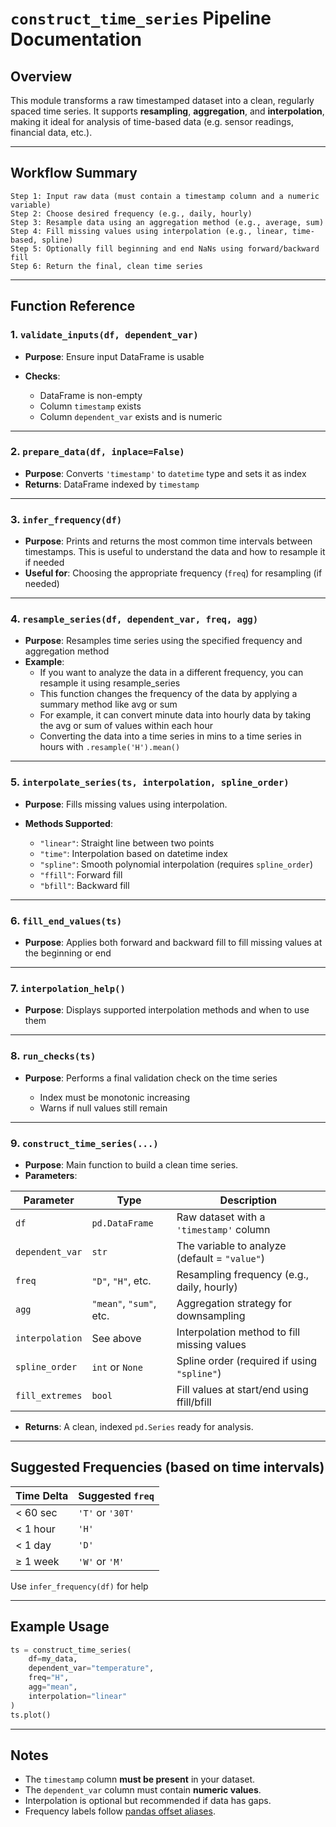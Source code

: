
# `construct_time_series` Pipeline Documentation

## Overview

This module transforms a raw timestamped dataset into a clean, regularly spaced time series.
It supports **resampling**, **aggregation**, and **interpolation**, making it ideal for analysis of time-based data (e.g. sensor readings, financial data, etc.).

---

## Workflow Summary

```text
Step 1: Input raw data (must contain a timestamp column and a numeric variable)
Step 2: Choose desired frequency (e.g., daily, hourly)
Step 3: Resample data using an aggregation method (e.g., average, sum)
Step 4: Fill missing values using interpolation (e.g., linear, time-based, spline)
Step 5: Optionally fill beginning and end NaNs using forward/backward fill
Step 6: Return the final, clean time series
```

---

## Function Reference

### 1. `validate_inputs(df, dependent_var)`

* **Purpose**: Ensure input DataFrame is usable
* **Checks**:

  * DataFrame is non-empty
  * Column `timestamp` exists
  * Column `dependent_var` exists and is numeric

---

### 2. `prepare_data(df, inplace=False)`

* **Purpose**: Converts `'timestamp'` to `datetime` type and sets it as index
* **Returns**: DataFrame indexed by `timestamp`

---

### 3. `infer_frequency(df)`

* **Purpose**: Prints and returns the most common time intervals between timestamps. This is useful to understand the data and how to resample it if needed
* **Useful for**: Choosing the appropriate frequency (`freq`) for resampling (if needed)

---

### 4. `resample_series(df, dependent_var, freq, agg)`

* **Purpose**: Resamples time series using the specified frequency and aggregation method
* **Example**:
  * If you want to analyze the data in a different frequency, you can resample it using resample_series
  * This function changes the frequency of the data by applying a summary method like avg or sum 
  * For example, it can convert minute data into hourly data by taking the avg or sum of values within each hour
  * Converting the data into a time series in mins to a time series in hours with `.resample('H').mean()`

---

### 5. `interpolate_series(ts, interpolation, spline_order)`

* **Purpose**: Fills missing values using interpolation.
* **Methods Supported**:

  * `"linear"`: Straight line between two points
  * `"time"`: Interpolation based on datetime index
  * `"spline"`: Smooth polynomial interpolation (requires `spline_order`)
  * `"ffill"`: Forward fill
  * `"bfill"`: Backward fill

---

### 6. `fill_end_values(ts)`

* **Purpose**: Applies both forward and backward fill to fill missing values at the beginning or end

---

### 7. `interpolation_help()`

* **Purpose**: Displays supported interpolation methods and when to use them

---

### 8. `run_checks(ts)`

* **Purpose**: Performs a final validation check on the time series

  * Index must be monotonic increasing
  * Warns if null values still remain

---

### 9. `construct_time_series(...)`

* **Purpose**: Main function to build a clean time series.
* **Parameters**:

| Parameter       | Type                    | Description                                   |
| --------------- | ----------------------- | --------------------------------------------- |
| `df`            | `pd.DataFrame`          | Raw dataset with a `'timestamp'` column       |
| `dependent_var` | `str`                   | The variable to analyze (default = `"value"`) |
| `freq`          | `"D"`, `"H"`, etc.      | Resampling frequency (e.g., daily, hourly)    |
| `agg`           | `"mean"`, `"sum"`, etc. | Aggregation strategy for downsampling         |
| `interpolation` | See above               | Interpolation method to fill missing values   |
| `spline_order`  | `int` or `None`         | Spline order (required if using `"spline"`)   |
| `fill_extremes` | `bool`                  | Fill values at start/end using ffill/bfill    |

* **Returns**: A clean, indexed `pd.Series` ready for analysis.

---

## Suggested Frequencies (based on time intervals)

| Time Delta | Suggested `freq` |
| ---------- | ---------------- |
| < 60 sec   | `'T'` or `'30T'` |
| < 1 hour   | `'H'`            |
| < 1 day    | `'D'`            |
| ≥ 1 week   | `'W'` or `'M'`   |

Use `infer_frequency(df)` for help

---

## Example Usage

```python
ts = construct_time_series(
    df=my_data,
    dependent_var="temperature",
    freq="H",
    agg="mean",
    interpolation="linear"
)
ts.plot()
```

---

## Notes

* The `timestamp` column **must be present** in your dataset.
* The `dependent_var` column must contain **numeric values**.
* Interpolation is optional but recommended if data has gaps.
* Frequency labels follow [pandas offset aliases](https://pandas.pydata.org/pandas-docs/stable/user_guide/timeseries.html#dateoffset-objects).


